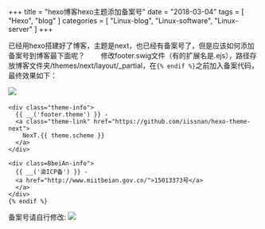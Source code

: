 +++
title = "hexo博客hexo主题添加备案号"
date = "2018-03-04"
tags = [ "Hexo", "blog" ]
categories = [
	"Linux-blog",
	"Linux-software",
   "Linux-server"
]
+++


已经用hexo搭建好了博客，主题是next，也已经有备案号了，但是应该如何添加备案号到博客最下面呢？
　　修改footer.swig文件（有的扩展名是.ejs），路径存放博客文件夹/themes/next/layout/_partial，在`{% endif %}`之前加入备案代码，最终效果如下：

![](http://p.jtree.cc/jtree.cc/Ashampoo_Snap_2018.03.24_12h18m43s_004_.png)　　

<!-- more -->



```
<div class="theme-info">
  {{ __('footer.theme') }} -
  <a class="theme-link" href="https://github.com/iissnan/hexo-theme-next">
    NexT.{{ theme.scheme }}
  </a>
</div>

<div class=BbeiAn-info">
  {{ __('渝ICP备') }} -
  <a href="http://www.miitbeian.gov.cn/">15013373号</a>
  </a>
</div>
{% endif %}

```

备案号请自行修改:
![](http://p.jtree.cc/jtree.cc/Ashampoo_Snap_2018.03.24_11h57m51s_003_.png)